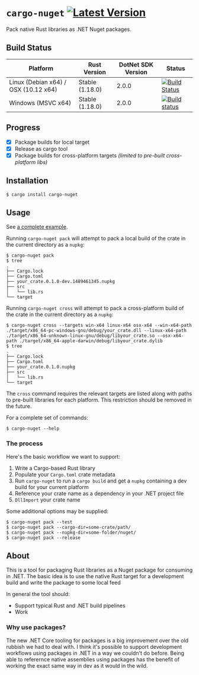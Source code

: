 # `cargo-nuget` [![Latest Version](https://img.shields.io/crates/v/cargo-nuget.svg)](https://crates.io/crates/cargo-nuget)

Pack native Rust libraries as .NET Nuget packages.

## Build Status

Platform                             | Rust Version      | DotNet SDK Version | Status
------------------------------------ | ----------------- | ------------------ | ---------------
Linux (Debian x64) / OSX (10.12 x64) | Stable (1.18.0)   | 2.0.0              | [![Build Status](https://travis-ci.org/KodrAus/cargo-nuget.svg?branch=master)](https://travis-ci.org/KodrAus/cargo-nuget)
Windows (MSVC x64)                   | Stable (1.18.0)   | 2.0.0              | [![Build status](https://ci.appveyor.com/api/projects/status/v7mum8fgs5ho3oua?svg=true)](https://ci.appveyor.com/project/KodrAus/nuget-rs)

## Progress

- [x] Package builds for local target
- [x] Release as cargo tool
- [x] Package builds for cross-platform targets _(limited to pre-built cross-platform libs)_

## Installation

```shell
$ cargo install cargo-nuget
```

## Usage

See [a complete example](https://github.com/KodrAus/cargo-nuget/tree/master/tests).

Running `cargo-nuget pack` will attempt to pack a local build of the crate in the current directory as a `nupkg`:

```shell
$ cargo-nuget pack
$ tree
.
├── Cargo.lock
├── Cargo.toml
├── your_crate.0.1.0-dev.1489461345.nupkg
├── src
│   └── lib.rs
└── target
```

Running `cargo-nuget cross` will attempt to pack a cross-platform build of the crate in the current directory as a `nupkg`:

```shell
$ cargo-nuget cross --targets win-x64 linux-x64 osx-x64 --win-x64-path ./target/x86_64-pc-windows-gnu/debug/your_crate.dll --linux-x64-path ./target/x86_64-unknown-linux-gnu/debug/libyour_crate.so --osx-x64-path ./target/x86_64-apple-darwin/debug/libyour_crate.dylib
$ tree
.
├── Cargo.lock
├── Cargo.toml
├── your_crate.0.1.0.nupkg
├── src
│   └── lib.rs
└── target
```

The `cross` command requires the relevant targets are listed along with paths to pre-built libraries for each platform.
This restriction should be removed in the future.

For a complete set of commands:

```shell
$ cargo-nuget --help
```

### The process

Here's the basic workflow we want to support:

1. Write a Cargo-based Rust library
1. Populate your `Cargo.toml` crate metadata
1. Run `cargo-nuget` to run a `cargo build` and get a `nupkg` containing a dev build for your current platform
1. Reference your crate name as a dependency in your .NET project file
1. `DllImport` your crate name

Some additional options may be supplied:

```shell
$ cargo-nuget pack --test
$ cargo-nuget pack --cargo-dir=some-crate/path/
$ cargo-nuget pack --nupkg-dir=some-folder/nuget/
$ cargo-nuget pack --release
```

## About

This is a tool for packaging Rust libraries as a Nuget package for consuming in .NET. The basic idea is to use the native Rust target for a development build and write the package to some local feed

In general the tool should:

- Support typical Rust and .NET build pipelines
- Work

### Why use packages?

The new .NET Core tooling for packages is a big improvement over the old rubbish we had to deal with. I think it's possible to support development workflows using packages in .NET in a way we couldn't do before. Being able to referernce native assemblies using packages has the benefit of working the exact same way in dev as it would in the wild.
